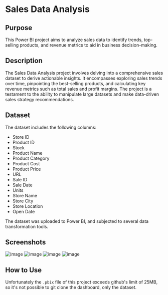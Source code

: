 # Sales Data Analysis

## Purpose
This Power BI project aims to analyze sales data to identify trends, top-selling products, and revenue metrics to aid in business decision-making.

## Description
The Sales Data Analysis project involves delving into a comprehensive sales dataset to derive actionable insights. It encompasses exploring sales trends over time, pinpointing the best-selling products, and calculating key revenue metrics such as total sales and profit margins. The project is a testament to the ability to manipulate large datasets and make data-driven sales strategy recommendations.

## Dataset
The dataset includes the following columns:
- Store ID
- Product ID
- Stock
- Product Name
- Product Category
- Product Cost
- Product Price
- URL
- Sale ID
- Sale Date
- Units
- Store Name
- Store City
- Store Location
- Open Date

The dataset was uploaded to Power BI, and subjected to several data transformation tools.

## Screenshots

![image](https://github.com/user-attachments/assets/7f60923c-15d8-4b1b-9bdc-88ade3db78e5)
![image](https://github.com/user-attachments/assets/f22b5154-d2b1-4c4a-a06d-e4b270e101a7)
![image](https://github.com/user-attachments/assets/10b42942-0a7d-464b-93a6-953e11e4419a)
![image](https://github.com/user-attachments/assets/bb2e2cc8-f5fe-42cb-8d7c-9a00f0e17fda)

## How to Use
Unfortunately the `.pbix` file of this project exceeds github's limit of 25MB, so it's not possible to git clone the dashboard, only the dataset.
